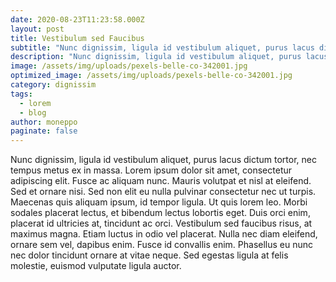```yaml
---
date: 2020-08-23T11:23:58.000Z
layout: post
title: Vestibulum sed Faucibus
subtitle: "Nunc dignissim, ligula id vestibulum aliquet, purus lacus dictum tortor, nec tempus metus ex in massa. "
description: "Nunc dignissim, ligula id vestibulum aliquet, purus lacus dictum tortor, nec tempus metus ex in massa. " 
image: /assets/img/uploads/pexels-belle-co-342001.jpg
optimized_image: /assets/img/uploads/pexels-belle-co-342001.jpg
category: dignissim
tags:
  - lorem
  - blog
author: moneppo
paginate: false
---
```

Nunc dignissim, ligula id vestibulum aliquet, purus lacus dictum tortor, nec 
tempus metus ex in massa. Lorem ipsum dolor sit amet, consectetur adipiscing 
elit. Fusce ac aliquam nunc. Mauris volutpat et nisl at eleifend. Sed et ornare 
nisi. Sed non elit eu nulla pulvinar consectetur nec ut turpis. Maecenas quis 
aliquam ipsum, id tempor ligula. Ut quis lorem leo. Morbi sodales placerat 
lectus, et bibendum lectus lobortis eget. Duis orci enim, placerat id ultricies 
at, tincidunt ac orci. Vestibulum sed faucibus risus, at maximus magna. Etiam 
luctus in odio vel placerat. Nulla nec diam eleifend, ornare sem vel, dapibus 
enim. Fusce id convallis enim. Phasellus eu nunc nec dolor tincidunt ornare at 
vitae neque. Sed egestas ligula at felis molestie, euismod vulputate ligula 
auctor. 